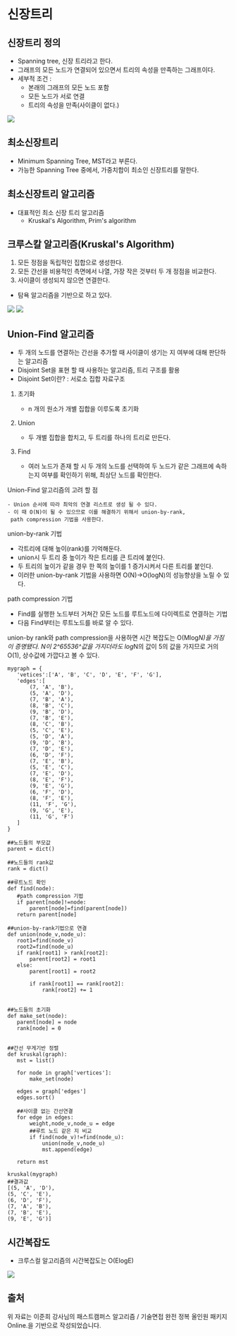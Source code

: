 ﻿신장트리
=
신장트리 정의
-
- Spanning tree, 신장 트리라고 한다.
- 그래프의 모든 노드가 연결되어 있으면서 트리의 속성을 만족하는 그래프이다.
- 세부적 조건 :
	- 본래의 그래프의 모든 노드 포함
	- 모든 노드가 서로 연결
	- 트리의 속성을 만족(사이클이 없다.)

<img src="https://user-images.githubusercontent.com/62128211/128738504-d4496db4-9bb3-4700-83bf-8048dbbcc10c.png">

최소신장트리
-
- Minimum Spanning Tree, MST라고 부른다.
- 가능한 Spanning Tree 중에서, 가중치합이 최소인 신장트리를 말한다.

최소신장트리 알고리즘
-
- 대표적인 최소 신장 트리 알고리즘
	- Kruskal's Algorithm, Prim's algorithm

크루스칼 알고리즘(Kruskal's Algorithm)
-
1. 모든 정점을 독립적인 집합으로 생성한다.
2. 모든 간선을 비용적인 측면에서 나열, 가장 작은 것부터 두 개 정점을 비교한다.
3. 사이클이 생성되지 않으면 연결한다.

- 탐욕 알고리즘을 기반으로 하고 있다.

<img src="https://user-images.githubusercontent.com/62128211/128740117-71169ec9-a965-4ab3-a91b-2fca8000d70f.png">
<img src="https://user-images.githubusercontent.com/62128211/128740148-71640eae-a99e-4aeb-b34f-c9881bea71a5.png">

Union-Find 알고리즘
-
- 두 개의 노드를 연결하는 간선을 추가할 때 사이클이 생기는 지 여부에 대해 판단하는 알고리즘
- Disjoint Set을 표현 할 때 사용하는 알고리즘, 트리 구조를 활용
- Disjoint Set이란? : 서로소 집합 자료구조

1. 초기화
	- n 개의 원소가 개별 집합을 이루도록 초기화

2. Union
	- 두 개별 집합을 합치고, 두 트리를 하나의 트리로 만든다.

3. Find
	- 여러 노드가 존재 할 시 두 개의 노드를 선택하여 두 노드가 같은 그래프에 속하는지 여부를 확인하기 위해, 최상단 노드를 확인한다.

Union-Find 알고리즘의 고려 할 점

	- Union 순서에 따라 최악의 연결 리스트로 생성 될 수 있다.
	- 이 때 O(N)이 될 수 있으므로 이를 해결하기 위해서 union-by-rank,
	 path compression 기법을 사용한다.

union-by-rank 기법
- 각트리에 대해 높이(rank)를 기억해둔다.
-  union시 두 트리 중 높이가 작은 트리를 큰 트리에 붙인다.
-  두 트리의 높이가 같을 경우 한 쪽의 높이를 1 증가시켜서 다른 트리를 붙인다.
- 이러한 union-by-rank 기법을 사용하면 O(N)->O(logN)의 성능향상을 노릴 수 있다.

path compression 기법
- Find를 실행한 노드부터 거쳐간 모든 노드를 루트노드에 다이렉트로 연결하는 기법
- 다음 Find부터는 루트노드를 바로 알 수 있다.

union-by rank와 path compression을 사용하면 시간 복잡도는 O(Mlog*N)을 가짐이 증명됐다. N이 2^65536^값을 가지더라도 log*N의 값이 5의 값을 가지므로 거의 O(1), 상수값에 가깝다고 볼 수 있다.

 ```{.python}
 mygraph = {
    'vetices':['A', 'B', 'C', 'D', 'E', 'F', 'G'],
    'edges':[
        (7, 'A', 'B'),
        (5, 'A', 'D'),
        (7, 'B', 'A'),
        (8, 'B', 'C'),
        (9, 'B', 'D'),
        (7, 'B', 'E'),
        (8, 'C', 'B'),
        (5, 'C', 'E'),
        (5, 'D', 'A'),
        (9, 'D', 'B'),
        (7, 'D', 'E'),
        (6, 'D', 'F'),
        (7, 'E', 'B'),
        (5, 'E', 'C'),
        (7, 'E', 'D'),
        (8, 'E', 'F'),
        (9, 'E', 'G'),
        (6, 'F', 'D'),
        (8, 'F', 'E'),
        (11, 'F', 'G'),
        (9, 'G', 'E'),
        (11, 'G', 'F')
    ]
}
 ```
 ```{.python}
##노드들의 부모값
parent = dict()

##노드들의 rank값
rank = dict()

##루트노드 확인
def find(node):
    #path compression 기법
    if parent[node]!=node:
        parent[node]=find(parent[node])
    return parent[node]
    
##union-by-rank기법으로 연결
def union(node_v,node_u):
    root1=find(node_v)
    root2=find(node_u)
    if rank[root1] > rank[root2]:
        parent[root2] = root1
    else:
        parent[root1] = root2
        
        if rank[root1] == rank[root2]:
            rank[root2] += 1
        
    
##노드들의 초기화
def make_set(node):
    parent[node] = node
    rank[node] = 0
    

##간선 무게기반 정렬
def kruskal(graph):
    mst = list()
    
    for node in graph['vertices']:
        make_set(node)
        
    edges = graph['edges']
    edges.sort()
    
    ##사이클 없는 간선연결
    for edge in edges:
        weight,node_v,node_u = edge
        ##루트 노드 같은 지 비교
        if find(node_v)!=find(node_u):
            union(node_v,node_u)
            mst.append(edge)
        
    return mst
```


 ```{.python}
 kruskal(mygraph)
 ##결과값
 [(5, 'A', 'D'),
 (5, 'C', 'E'),
 (6, 'D', 'F'),
 (7, 'A', 'B'),
 (7, 'B', 'E'),
 (9, 'E', 'G')]
```

시간복잡도
-
- 크루스컬 알고리즘의 시간복잡도는 O(ElogE)
<img src="https://user-images.githubusercontent.com/62128211/128759941-2a9de9ed-8eb5-48bc-a0d5-30a2dd9e240d.png">

출처
-
위 자료는 이준희 강사님의 패스트캠퍼스 알고리즘 / 기술면접 완전 정복 올인원 패키지 Online.을 기반으로 작성되었습니다.
